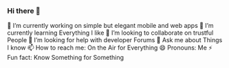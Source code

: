 ### Hi there 👋



🔭 I’m currently working on simple but elegant mobile and web apps
🌱 I’m currently learning Everything I like
👯 I’m looking to collaborate on trustful People
🤔 I’m looking for help with developer Forums
💬 Ask me about Things I know
📫 How to reach me: On the Air for Everything
😄 Pronouns: Me
⚡ Fun fact: Know Something for Something


